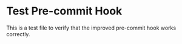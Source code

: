 # Test Pre-commit Hook

This is a test file to verify that the improved pre-commit hook works correctly.
